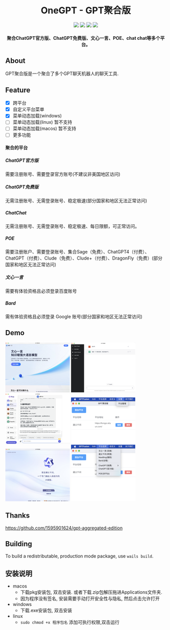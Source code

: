 
<div align="center">
    <h1>OneGPT - GPT聚合版</h1>
    <div><img src="https://img.shields.io/badge/stable%20version-v0.3.1-blue.svg?style=flat"></img>
<img src="https://img.shields.io/badge/preview%20version-v0.4.0%20PREVIEW-orange.svg?style=flat"></img>
<img src="https://img.shields.io/badge/license-GPL%203.0-brightgreen.svg?style=flat"></img>
<img src="https://img.shields.io/badge/language-简体中文-brightgreen.svg?style=flat"></img></div>
    <h4>聚合ChatGPT官方版、ChatGPT免费版、文心一言、POE、chat chat等多个平台。</h4>
</div>

## About

GPT聚合版是一个聚合了多个GPT聊天机器人的聊天工具.

## Feature
- [x] 跨平台
- [x] 自定义平台菜单
- [x] 菜单动态加载(windows)
- [ ] 菜单动态加载(linux) 暂不支持
- [ ] 菜单动态加载(macos) 暂不支持
- [ ] 更多功能

#### 聚合的平台

##### ChatGPT官方版
需要注册账号、需要登录官方账号(不建议非美国地区访问)

##### ChatGPT免费版
无需注册账号、无需登录账号、稳定极速(部分国家和地区无法正常访问)

##### ChatChat
无需注册账号、无需登录账号、稳定极速、每日限额，可正常访问。

##### POE
需要注册账户、需要登录账号、集合Sage（免费）、ChatGPT4（付费）、ChatGPT（付费）、Clude（免费）、Clude+（付费）、DragonFly（免费）(部分国家和地区无法正常访问)

##### 文心一言
需要有体验资格且必须登录百度账号

##### Bard
需有体验资格且必须登录 Google 账号(部分国家和地区无法正常访问)

## Demo
<div>
<img src="demo/baidu.png" width=40% alt="yiyan"/>
<img src="demo/gpt.png" width=40% alt="chatchat"/>
<img src="demo/poe.png" width=40% alt="poe"/>
<img src="demo/select.png" width=40% alt="平台选择"/>
<img src="demo/tongyi.png" width=40% alt="阿里"/>
<img src="demo/platforms.png" width=40% alt="阿里"/>
</div>

## Thanks

https://github.com/1595901624/gpt-aggregated-edition

## Building

To build a redistributable, production mode package, use `wails build`.

## 安装说明

- macos
  - 下载pkg安装包, 双击安装. 或者下载.zip包解压拖进Applications文件夹.
  - 因为程序没有签名, 安装需要手动打开安全性与隐私, 然后点击允许打开
- windows
  - 下载.exe安装包, 双击安装
- linux
  - `sudo chmod +x 程序包名` 添加可执行权限,双击运行
